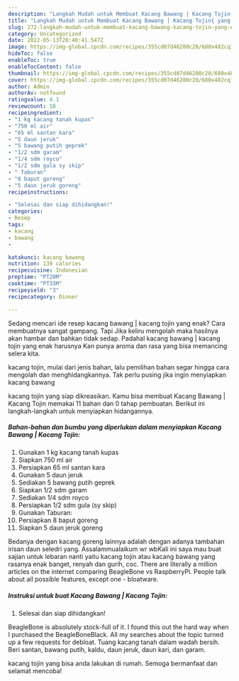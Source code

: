 ```yaml
---
description: "Langkah Mudah untuk Membuat Kacang Bawang | Kacang Tojin{ yang Enak,  Menu Buat lebaran"
title: "Langkah Mudah untuk Membuat Kacang Bawang | Kacang Tojin{ yang Enak,  Menu Buat lebaran"
slug: 272-langkah-mudah-untuk-membuat-kacang-bawang-kacang-tojin-yang-enak-menu-buat-lebaran
category: Uncategorized
date: 2022-05-13T20:40:41.547Z
image: https://img-global.cpcdn.com/recipes/355cd07d46280c20/680x482cq70/kacang-bawang-kacang-tojin-foto-resep-utama.jpg
hideToc: false
enableToc: true
enableTocContent: false
thumbnail: https://img-global.cpcdn.com/recipes/355cd07d46280c20/680x482cq70/kacang-bawang-kacang-tojin-foto-resep-utama.jpg
cover: https://img-global.cpcdn.com/recipes/355cd07d46280c20/680x482cq70/kacang-bawang-kacang-tojin-foto-resep-utama.jpg
author: Admin
authorAv: notfound
ratingvalue: 4.1
reviewcount: 18
recipeingredient:
- "1 kg kacang tanah kupas"
- "750 ml air"
- "65 ml santan kara"
- "5 daun jeruk"
- "5 bawang putih geprek"
- "1/2 sdm garam"
- "1/4 sdm royco"
- "1/2 sdm gula sy skip"
- " Taburan"
- "8 baput goreng"
- "5 daun jeruk goreng"
recipeinstructions:

- "Selesai dan siap dihidangkan!"
categories:
- Resep
tags:
- kacang
- bawang
- 

katakunci: kacang bawang  
nutrition: 139 calories
recipecuisine: Indonesian
preptime: "PT20M"
cooktime: "PT33M"
recipeyield: "3"
recipecategory: Dinner

---
```



Sedang mencari ide resep kacang bawang | kacang tojin yang enak? Cara membuatnya sangat gampang. Tapi Jika keliru mengolah maka hasilnya akan hambar dan bahkan tidak sedap. Padahal kacang bawang | kacang tojin yang enak harusnya Kan punya aroma dan rasa yang bisa memancing selera kita.

 kacang tojin, mulai dari jenis bahan, lalu pemilihan bahan segar hingga cara mengolah dan menghidangkannya. Tak perlu pusing jika ingin menyiapkan kacang bawang 

 kacang tojin yang siap dikreasikan. Kamu bisa membuat Kacang Bawang | Kacang Tojin memakai 11 bahan dan 0 tahap pembuatan. Berikut ini langkah-langkah untuk menyiapkan hidangannya.

<!--inarticleads1-->

##### Bahan-bahan dan bumbu yang diperlukan dalam menyiapkan Kacang Bawang | Kacang Tojin:

1. Gunakan 1 kg kacang tanah kupas
1. Siapkan 750 ml air
1. Persiapkan 65 ml santan kara
1. Gunakan 5 daun jeruk
1. Sediakan 5 bawang putih geprek
1. Siapkan 1/2 sdm garam
1. Sediakan 1/4 sdm royco
1. Persiapkan 1/2 sdm gula (sy skip)
1. Gunakan  Taburan:
1. Persiapkan 8 baput goreng
1. Siapkan 5 daun jeruk goreng


Bedanya dengan kacang goreng lainnya adalah dengan adanya tambahan irisan daun seledri yang. Assalammualaikum wr wbKali ini saya mau buat sajian untuk lebaran nanti yaitu kacang tojin atau kacang bawang yang rasanya enak banget, renyah dan gurih, coc. There are literally a million articles on the internet comparing BeagleBone vs RaspberryPi. People talk about all possible features, except one - bloatware. 

<!--inarticleads2-->

##### Instruksi untuk buat Kacang Bawang | Kacang Tojin:


1. Selesai dan siap dihidangkan!

BeagleBone is absolutely stock-full of it. I found this out the hard way when I purchased the BeagleBoneBlack. All my searches about the topic turned up a few requests for debloat. Tuang kacang tanah dalam wadah bersih. Beri santan, bawang putih, kaldu, daun jeruk, daun kari, dan garam. 

 kacang tojin yang bisa anda lakukan di rumah. Semoga bermanfaat dan selamat mencoba!
